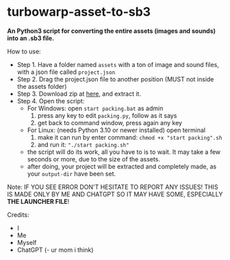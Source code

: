# turbowarp-asset-to-sb3
**An Python3 script for converting the entire assets **(images and sounds)** into an .sb3 file.**

How to use:
- Step 1. Have a folder named `assets` with a ton of image and sound files, with a json file called `project.json`
- Step 2. Drag the project.json file to another position (MUST not inside the assets folder)
- Step 3. Download zip at [here](https://github.com/TuBeo5866/turbowarp-asset-to-sb3/releases/tag/v1.0.0), and extract it.
- Step 4. Open the script:
     + For Windows: open `start packing.bat` as admin
         1. press any key to edit `packing.py`, follow as it says
         2. get back to command window, press again any key
     + For Linux: (needs Python 3.10 or newer installed) open terminal
         1. make it can run by enter command: `chmod +x "start packing".sh`
         2. and run it: `"./start packing.sh"`
    - the script will do its work, all you have to is to wait. It may take a few seconds or more, due to the size of the assets.
    - after doing, your project will be extracted and completely made, as your ```output-dir``` have been set.

Note: IF YOU SEE ERROR DON'T HESITATE TO REPORT ANY ISSUES!
THIS IS MADE ONLY BY ME AND CHATGPT SO IT MAY HAVE SOME,
ESPECIALLY **THE LAUNCHER FILE**!

Credits:
- I
- Me
- Myself
- ChatGPT
(- ur mom i think)
